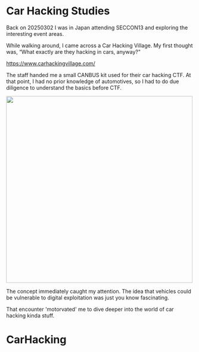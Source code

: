 #  Car Hacking Studies

Back on 20250302 I was in Japan attending SECCON13 and exploring the interesting event areas.

While walking around, I came across a Car Hacking Village. My first thought was, “What exactly are they hacking in cars, anyway?"

https://www.carhackingvillage.com/

The staff handed me a small CANBUS kit used for their car hacking CTF. At that point, I had no prior knowledge of automotives, so I had to do due diligence to understand the basics before CTF.

<img src="images/20250302_1.png" width="500">

The concept immediately caught my attention. The idea that vehicles could be vulnerable to digital exploitation was just you know fascinating. 

That encounter 'motorvated' me to dive deeper into the world of car hacking kinda stuff.
# CarHacking
